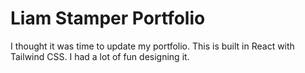 # Liam Stamper Portfolio

I thought it was time to update my portfolio. This is built in React with Tailwind CSS. I had a lot of fun designing it. 
